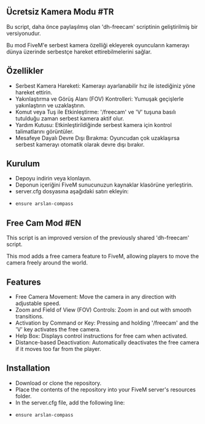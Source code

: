 ## Ücretsiz Kamera Modu #TR
Bu script, daha önce paylaşılmış olan 'dh-freecam' scriptinin geliştirilmiş bir versiyonudur.

Bu mod FiveM'e serbest kamera özelliği ekleyerek oyuncuların kamerayı dünya üzerinde serbestçe hareket ettirebilmelerini sağlar. 

## Özellikler
- Serbest Kamera Hareketi: Kamerayı ayarlanabilir hız ile istediğiniz yöne hareket ettirin.
- Yakınlaştırma ve Görüş Alanı (FOV) Kontrolleri: Yumuşak geçişlerle yakınlaştırın ve uzaklaştırın.
- Komut veya Tuş ile Etkinleştirme: '/freecam' ve 'V' tuşuna basılı tutulduğu zaman serbest kamera aktif olur.
- Yardım Kutusu: Etkinleştirildiğinde serbest kamera için kontrol talimatlarını görüntüler.
- Mesafeye Dayalı Devre Dışı Bırakma: Oyuncudan çok uzaklaşırsa serbest kamerayı otomatik olarak devre dışı bırakır.

## Kurulum
- Depoyu indirin veya klonlayın.
- Deponun içeriğini FiveM sunucunuzun kaynaklar klasörüne yerleştirin.
- server.cfg dosyasına aşağıdaki satırı ekleyin:
- 
    ```bash
    ensure arslan-compass
    ```

## Free Cam Mod #EN
This script is an improved version of the previously shared 'dh-freecam' script.

This mod adds a free camera feature to FiveM, allowing players to move the camera freely around the world. 

## Features
- Free Camera Movement: Move the camera in any direction with adjustable speed.
- Zoom and Field of View (FOV) Controls: Zoom in and out with smooth transitions.
- Activation by Command or Key: Pressing and holding '/freecam' and the 'V' key activates the free camera.
- Help Box: Displays control instructions for free cam when activated.
- Distance-based Deactivation: Automatically deactivates the free camera if it moves too far from the player.

## Installation
- Download or clone the repository.
- Place the contents of the repository into your FiveM server's resources folder.
- In the server.cfg file, add the following line:
- 
    ```bash
    ensure arslan-compass
    ```